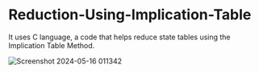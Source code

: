 # Reduction-Using-Implication-Table
It uses C language, a code that helps reduce state tables using the Implication Table Method. 

![Screenshot 2024-05-16 011342](https://github.com/user-attachments/assets/d8bb1fb7-9711-4b88-a697-3a908de4dc3c)

